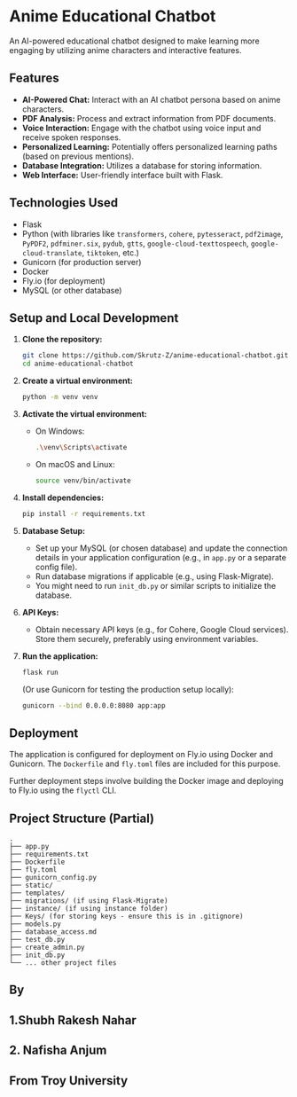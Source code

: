 # Anime Educational Chatbot

An AI-powered educational chatbot designed to make learning more engaging by utilizing anime characters and interactive features.

## Features

-   **AI-Powered Chat:** Interact with an AI chatbot persona based on anime characters.
-   **PDF Analysis:** Process and extract information from PDF documents.
-   **Voice Interaction:** Engage with the chatbot using voice input and receive spoken responses.
-   **Personalized Learning:** Potentially offers personalized learning paths (based on previous mentions).
-   **Database Integration:** Utilizes a database for storing information.
-   **Web Interface:** User-friendly interface built with Flask.

## Technologies Used

-   Flask
-   Python (with libraries like `transformers`, `cohere`, `pytesseract`, `pdf2image`, `PyPDF2`, `pdfminer.six`, `pydub`, `gtts`, `google-cloud-texttospeech`, `google-cloud-translate`, `tiktoken`, etc.)
-   Gunicorn (for production server)
-   Docker
-   Fly.io (for deployment)
-   MySQL (or other database)

## Setup and Local Development

1.  **Clone the repository:**

    ```bash
    git clone https://github.com/Skrutz-Z/anime-educational-chatbot.git
    cd anime-educational-chatbot
    ```

2.  **Create a virtual environment:**

    ```bash
    python -m venv venv
    ```

3.  **Activate the virtual environment:**

    -   On Windows:
        ```bash
        .\venv\Scripts\activate
        ```
    -   On macOS and Linux:
        ```bash
        source venv/bin/activate
        ```

4.  **Install dependencies:**

    ```bash
    pip install -r requirements.txt
    ```

5.  **Database Setup:**
    -   Set up your MySQL (or chosen database) and update the connection details in your application configuration (e.g., in `app.py` or a separate config file).
    -   Run database migrations if applicable (e.g., using Flask-Migrate).
    -   You might need to run `init_db.py` or similar scripts to initialize the database.

6.  **API Keys:**
    -   Obtain necessary API keys (e.g., for Cohere, Google Cloud services). Store them securely, preferably using environment variables.

7.  **Run the application:**

    ```bash
    flask run
    ```
    (Or use Gunicorn for testing the production setup locally):
    ```bash
    gunicorn --bind 0.0.0.0:8080 app:app
    ```

## Deployment

The application is configured for deployment on Fly.io using Docker and Gunicorn. The `Dockerfile` and `fly.toml` files are included for this purpose.

Further deployment steps involve building the Docker image and deploying to Fly.io using the `flyctl` CLI.

## Project Structure (Partial)

```
.
├── app.py
├── requirements.txt
├── Dockerfile
├── fly.toml
├── gunicorn_config.py
├── static/
├── templates/
├── migrations/ (if using Flask-Migrate)
├── instance/ (if using instance folder)
├── Keys/ (for storing keys - ensure this is in .gitignore)
├── models.py
├── database_access.md
├── test_db.py
├── create_admin.py
├── init_db.py
└── ... other project files
```

 ## By 
 ## 1.Shubh Rakesh Nahar
 ## 2. Nafisha Anjum
 ## From Troy University




